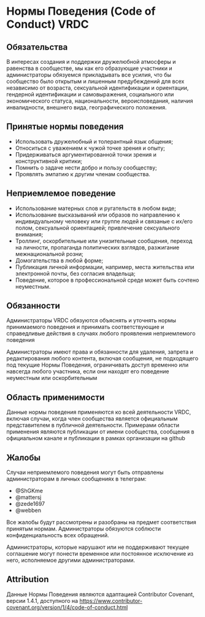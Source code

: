 # Нормы Поведения (Code of Conduct) VRDC

## Обязательства

В интересах создания и поддержки дружелюбной атмосферы и равенства в сообществе, мы как его образующие участники и администраторы обязуемся прикладывать все усилия, что бы сообщество было открытым и лишенным предубеждений для всех независимо от возраста, сексуальной идентификации и ориентации, гендерной идентификации и самовыражения, социального или экономического статуса, национальности, вероисповедания, наличия инвалидности, внешнего вида, географического положения.

## Принятые нормы поведения

- Использовать дружелюбный и толерантный язык общения;
- Относиться с уважением к чужой точке зрения и опыту;
- Придерживаться аргументированной точки зрения и конструктивной критики;
- Помнить о задаче нести добро и пользу сообществу;
- Проявлять эмпатию к другим членам сообщества.

## Неприемлемое поведение

- Использование матерных слов и ругательств в любом виде;
- Использование высказываний или образов по направлению к индивидуальному человеку или группе людей и связаные с их/его полом, сексуальной ориентацией; привлечение сексуального внимания;
- Троллинг, оскорбительные или унизительные сообщения, переход на личности, пропаганда политических взглядов, разжигание межнациональной розни;
- Домогательства в любой форме;
- Публикация личной информации, например, места жительства или электронной почты, без согласия владельца;
- Поведение, которое в профессиональной среде может быть сочтено неуместным.

## Обязанности

Администраторы VRDC обязуются объяснять и уточнять нормы принимаемого поведения и принимать соответствующие и справедливые действия в случаях любого проявления неприемлемого поведения

Администраторы имеют права и обязанности для удаления, запрета и редактирования любого контента, включая сообщения, не подходящего под текущие Нормы Поведения, ограничивать доступ временно или навсегда любого участника, если они находят его поведение неуместным или оскорбительным

## Область применимости

Данные нормы поведения применяются ко всей деятельности VRDC, включая случаи, когда член сообщества является официальным представителем в публичной деятельности. Примерами области применения являются публикации от имени сообщества, сообщения в официальном канале и публикации в рамках организации на github

## Жалобы

Случаи неприемлемого поведения могут быть отправлены администраторам в личных сообщениях в телеграм:

- @ShGKme
- @mattersj
- @zede1697
- @webben

Все жалобы будут рассмотрены и разобраны на предмет соответствия принятым нормам. Администраторы обязуются соблюсти конфиденциальность всех обращений.

Администраторы, которые нарушают или не поддерживают текущее соглашение могут понести временное или постоянное исключение из него, исполняемое другими администраторами.

## Attribution

Данные Нормы Поведения являются адаптацией Contributor Covenant, версии 1.4.1, доступного на https://www.contributor-covenant.org/version/1/4/code-of-conduct.html
